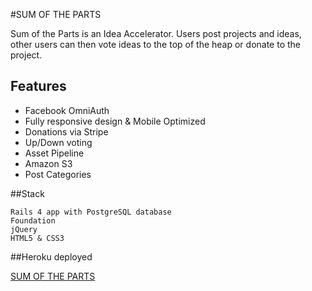 #SUM OF THE PARTS

Sum of the Parts is an Idea Accelerator. Users post projects and ideas, other users can then vote ideas to the top of the heap or donate to the project.

## Features

- Facebook OmniAuth
- Fully responsive design & Mobile Optimized
- Donations via Stripe
- Up/Down voting
- Asset Pipeline
- Amazon S3
- Post Categories


##Stack
```
Rails 4 app with PostgreSQL database
Foundation
jQuery
HTML5 & CSS3
```

##Heroku deployed

[SUM OF THE PARTS](https://sotps.herokuapp.com/)